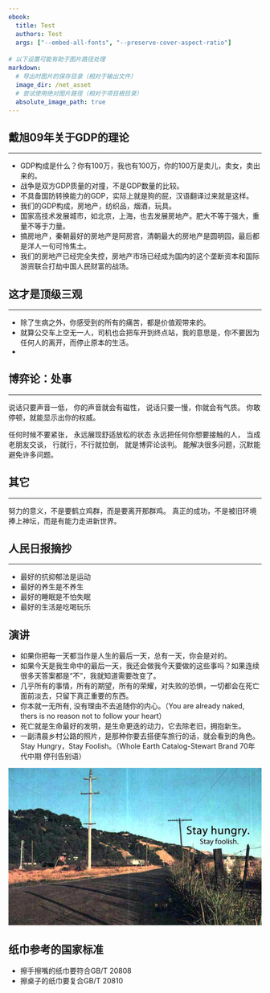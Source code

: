 ```yaml
---
ebook:
  title: Test
  authors: Test
  args: ["--embed-all-fonts", "--preserve-cover-aspect-ratio"]

# 以下设置可能有助于图片路径处理
markdown:
  # 导出时图片的保存目录（相对于输出文件）
  image_dir: /net_asset
  # 尝试使用绝对图片路径（相对于项目根目录）
  absolute_image_path: true
---
```


## 戴旭09年关于GDP的理论
---------
- GDP构成是什么？你有100万，我也有100万，你的100万是卖儿，卖女，卖出来的。
- 战争是双方GDP质量的对撞，不是GDP数量的比较。
- 不具备国防转换能力的GDP，实际上就是狗的屁，汉语翻译过来就是这样。
- 我们的GDP构成，房地产，纺织品，烟酒，玩具。
- 国家高技术发展城市，如北京，上海，也去发展房地产。肥大不等于强大，重量不等于力量。
- 搞房地产，秦朝最好的房地产是阿房宫，清朝最大的房地产是圆明园，最后都是洋人一句可怜焦土。
- 我们的房地产已经完全失控，房地产市场已经成为国内的这个垄断资本和国际游资联合打劫中国人民财富的战场。

## 这才是顶级三观
----------
- 除了生病之外，你感受到的所有的痛苦，都是价值观带来的。
- 就算公交车上空无一人，司机也会把车开到终点站，我的意思是，你不要因为任何人的离开，而停止原本的生活。
- 
## 博弈论：处事
----------
说话只要声音一低，
你的声音就会有磁性，
说话只要一慢，你就会有气质。
你敢停顿，就能显示出你的权威。

任何时候不要紧张，
永远展现舒适放松的状态
永远把任何你想要接触的人，
当成老朋友交谈，
行就行，不行就拉倒，
就是博弈论谈判。
能解决很多问题，沉默能避免许多问题。

## 其它
---------
努力的意义，不是要鹤立鸡群，而是要离开那群鸡。
真正的成功，不是被旧环境捧上神坛，而是有能力走进新世界。

## 人民日报摘抄
---------
- 最好的抗抑郁法是运动
- 最好的养生是不养生
- 最好的睡眠是不怕失眠
- 最好的生活是吃喝玩乐

## 演讲

- 如果你把每一天都当作是人生的最后一天，总有一天，你会是对的。
- 如果今天是我生命中的最后一天，我还会做我今天要做的这些事吗？如果连续很多天答案都是“不”，我就知道需要改变了。
- 几乎所有的事情，所有的期望，所有的荣耀，对失败的恐惧，一切都会在死亡面前淡去，只留下真正重要的东西。
- 你本就一无所有, 没有理由不去追随你的内心。（You are already naked, thers is no reason not to follow your heart）
- 死亡就是生命最好的发明，是生命更迭的动力，它去除老旧，拥抱新生。
- 一副清晨乡村公路的照片，是那种你要去搭便车旅行的话，就会看到的角色。Stay Hungry，Stay Foolish。（Whole Earth Catalog-Stewart Brand 70年代中期 停刊告别语）


![图片描述](net_asset/graduate.png)

## 纸巾参考的国家标准
- 擦手擦嘴的纸巾要符合GB/T 20808
- 擦桌子的纸巾要复合GB/T 20810
